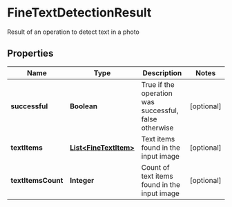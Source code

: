 

# FineTextDetectionResult

Result of an operation to detect text in a photo
## Properties

Name | Type | Description | Notes
------------ | ------------- | ------------- | -------------
**successful** | **Boolean** | True if the operation was successful, false otherwise |  [optional]
**textItems** | [**List&lt;FineTextItem&gt;**](FineTextItem.md) | Text items found in the input image |  [optional]
**textItemsCount** | **Integer** | Count of text items found in the input image |  [optional]



